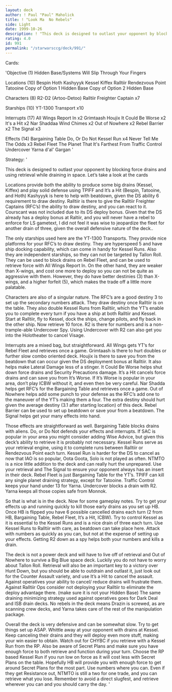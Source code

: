 ```yaml
---
layout: deck
author: ! Paul "Paul" Maholick
title: ! "Look Ma  No Rebels"
side: Light
date: 1999-10-26
description: ! "This deck is designed to outlast your opponent by blocking force drains and using retrieval while draining in space."
rating: 4.0
id: 991
permalink: "/starwarsccg/deck/991/"
---
```

Cards: 

'Objective (1)
Hidden Base/Systems Will Slip Through Your Fingers

Locations (10)
Bespin
Hoth
Kashyyyk
Kessel
Kiffex
Ralltiir
Rendezvous Point
Tatooine
Copy of Option 1 Hidden Base
Copy of Option 2 Hidden Base

Characters (8)
R2-D2 (Artoo-Detoo)
Ralltiir Freighter Captain  x7

Starships (10)
YT-1300 Transport  x10

Interrupts (17)
All Wings Report In  x2
Grimtaash
Houjix
It Could Be Worse  x2
It's a Hit  x2
Nar Shaddaa Wind Chimes  x2
Out of Nowhere x2
Rebel Barrier  x2
The Signal  x3

Effects (14)
Bargaining Table
Do, Or Do Not
Kessel Run  x4
Never Tell Me The Odds	x3
Rebel Fleet
The Planet That It's Farthest From
Traffic Control
Undercover
Yarna d'al' Gargan
'

Strategy: '

This deck is designed to outlast your opponent by blocking force drains and using retrieval while draining in space.  Let&#8217;s take a look at the cards

Locations provide both the ability to produce some big drains (Kessel, Kiffex) and play solid defense using TPIFF and It&#8217;s a Hit (Bespin, Tatooine, and Hoth)  Kashyyyk is here to help with beatdown, given the DS ability 6 requirement to draw destiny.  Ralltiir is there to give the Ralltiir Freighter Captains (RFC&#8217;s) the ability to draw destiny, and you can react to it.  Courscant was not included due to its DS deploy bonus.  Given that the DS already has a deploy bonus at Raltiir, and you will never have a rebel to enforce for LS gametext, I did not feel it was wise to jeopardize the fleet for another drain of three, given the overall defensive nature of the deck..

The only starships used here are the YT-1300 Transports.  They provide nice platforms for your RFC&#8217;s to draw destiny.  They are hyperspeed 5 and have ship docking capability, which can come in handy for Kessel Runs.  Also they are independent starships, so they can not be targeted by Tallon Roll.  They can be used to block drains on Rebel Fleet, and can be used to retrieve force with All Wings Report In.  On the other hand, they are weaker than X-wings, and cost one more to deploy so you can not be quite as aggressive with them. However, they do have better destinies (3) than X-wings, and a higher forfeit (5), which makes the trade off a little more palatable.

Characters are also of a singular nature.  The RFC&#8217;s are a good destiny 3 to set up the secondary numbers attack.  They draw destiny once Ralltiir is on the table.  They also double Kessel Runs from Ralltiir, which the YT&#8217;s enable you to complete every turn if you have a ship at both Ralltiir and Kessel.  Start at Ralltiir, fly to Kessel, dock the ships, change pilots, and fly back in the other ship.  Now retrieve 10 force.  R2 is there for numbers and is a non-trample-able Undercover Spy.  Using Undercover with R2 can also get you into the Holotheater to cancel Visage.

Interrupts are a mixed bag, but straightforward.  All Wings gets YT&#8217;s for Rebel Fleet and retrieves once a game.  Grimtaash is there to hurt doubles or further slow combo oriented deck.  Houjix is there to save you from the beatdown that can occur given the DS deployment bonus at Ralltiir.  It also helps make Lateral Damage less of a stinger.  It Could Be Worse helps shut down force drains and Security Precautions damage.  It&#8217;s a Hit cancels force drains and can save you from It&#8217;s Worse.  If It&#8217;s Worse is popular in your area, don&#8217;t play ICBW without it, and even then be very careful.  Nar Shadda helps get RFC&#8217;s for the Bargaining Table and retrieves once a game.  Out of Nowhere helps add some punch to your defense as the RFC&#8217;s add one to the maneuver of the YT&#8217;s making them a four.  The extra destiny should hurt given the average destiny (3.1 after starting location) of this deck.	 Rebel Barrier can be used to set up beatdown or save your from a beatdown.  The Signal helps get your many effects into hand.

Those effects are straightforward as well.  Bargaining Table blocks drains with aliens.  Do, or Do Not defends your effects and interrupts.  If SAC is popular in your area you might consider adding Wise Advice, but given this deck&#8217;s ability to retrieve it is probably not necessary.  Kessel Runs serve as your retrieval engine, using it to complete runs between Ralltiir or Rendezvous Point each turn.  Kessel Run is harder for the DS to cancel as now that IAO is so popular, Oota Goota, Solo is not played as often.	NTMTO is a nice little addition to the deck and can really hurt the unprepared.  Use your retrieval and The Signal to ensure your opponent always has an insert in their deck.	Rebel Fleet is just Bargaining Table for the YT&#8217;s.  TPIFF can kill any single planet draining strategy, except for Tatooine.	Traffic Control keeps your hand under 13 for Yarna.  Undercover blocks a drain with R2.  Yarna keeps all those copies safe from Monnok.

So that is what is in the deck.  Now for some gameplay notes.  Try to get your effects up and running quickly to kill those early drains as you set up HB.  Once HB is flipped you have 6 possible cancelled drains each turn (2 from HB, Bargaining Table, Rebel Fleet, It&#8217;s a Hit, ICBW).  Try to control Kessel as it is essential to the Kessel Runs and is a nice drain of three each turn.  Use Kessel Runs to Ralltiir with care, as beatdown can take place here.  Attack with  numbers as quickly as you can, but not at the expense of setting up your effects.  Getting R2 down as a spy helps both your numbers and kills a drain.

The deck is not a power deck and will have to live off of retrieval and Out of Nowhere to survive a Big Blue space deck.  Luckily you do not have to worry about Tallon Roll.  Retrieval will also be an important key to a victory over Hunt Down, but you should be able to outdrain and outlast it, just look out for the Counter Assault variety, and use It&#8217;s a Hit to cancel the assault.  Against operatives your ability to cancel/ reduce drains will frustrate them.  Against Ralltiir Ops consider not deploying your Ralltiir to eliminate the deploy advantage there. (make sure it is not your Hidden Base)  The same draining minimizing strategy used against operatives goes for Dark Deal and ISB drain decks.  No rebels in the deck means Drazin is screwed, as are scanning crew decks, and Yarna takes care of the rest of the manipulation package.

Overall the deck is very defensive and can be somewhat slow.  Try to get things set up ASAP.  Whittle away at your opponent with drains at Kessel.  Keep canceling their drains and they will deploy even more stuff, making your win easier to obtain.  Watch out for CHYBC if you retrieve with a Kessel Run from the RP.  Also be aware of Secret Plans and make sure you have enough force to both retrieve and function during your turn.	Choose the RP based Kessel Run if you run low on force as it will cost less with Secret Plans on the table.  Hopefully HB will provide you with enough force to get around Secret Plans for the most part.  Use numbers where you can.	Even if they get Resistance out, NTMTO is still a two for one trade, and you can retrieve what you lose.  Remember to avoid a direct slugfest, and retrieve wherever you can and you should carry the day.
'
